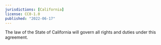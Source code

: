 ```yaml
---
jurisdictions: [California]
license: CC0-1.0
published: "2022-06-17"
---
```


The law of the State of California will govern all rights and duties under this agreement.
